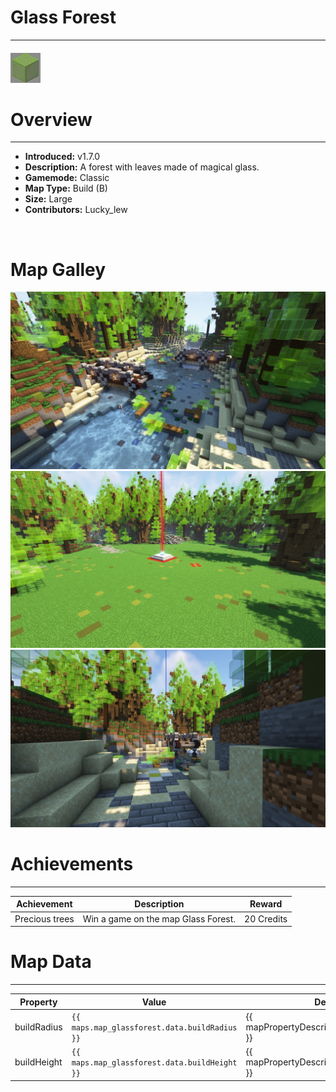 <!-- replace _map_ with the actual map name -->
<!-- change gamemode type for the Map data description  -->
# Glass Forest

***

#### ![glassforesticon](../assets/maps/glassforest/glassforest-icon.jpg)

# Overview
***
- **Introduced:** v1.7.0
- **Description:** A forest with leaves made of magical glass.
- **Gamemode:** Classic
- **Map Type:** Build (B)
- **Size:** Large
- **Contributors:** Lucky_lew

<br />  

# Map Galley
![glassforest - Overview](../assets/maps/glassforest/glassforest-overview.jpg '')
![glassforest - Beacon](../assets/maps/glassforest/glassforest-beacon.jpg '')
![glassforest - Sponge](../assets/maps/glassforest/glassforest-sponge.jpg '')

# Achievements
***

| Achievement | Description | Reward |
| ----- | ----- | ------ |
| Precious trees | Win a game on the map Glass Forest. | 20 Credits |



# Map Data
***

| Property | Value | Description |
| ----------- | ----------- | ------ |
| buildRadius |`{{ maps.map_glassforest.data.buildRadius }}`| {{ mapPropertyDescriptions.buildRadius.classic }} |
| buildHeight |`{{ maps.map_glassforest.data.buildHeight }}`| {{ mapPropertyDescriptions.buildHeight.classic }} |